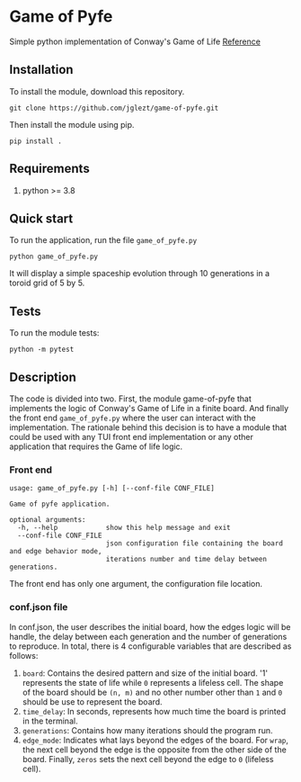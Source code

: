 # Game of Pyfe

Simple python implementation of Conway's Game of Life
[Reference](https://en.wikipedia.org/wiki/Conway%27s_Game_of_Life)

## Installation
To install the module, download this repository.
```
git clone https://github.com/jglezt/game-of-pyfe.git
```

Then install the module using pip.
```
pip install .
```

## Requirements
1. python >= 3.8

## Quick start
To run the application, run the file `game_of_pyfe.py`
```
python game_of_pyfe.py
```

It will display a simple spaceship evolution through 10 generations in a toroid grid of 5 by 5.


## Tests
To run the module tests:
```
python -m pytest
```

## Description
The code is divided into two. First, the module game-of-pyfe that implements the logic of Conway's Game of Life in a finite board. And finally the front end `game_of_pyfe.py` where the user can interact with the implementation.
The rationale behind this decision is to have a module that could be used with any TUI front end implementation or any other application that requires the Game of life logic.

### Front end
```
usage: game_of_pyfe.py [-h] [--conf-file CONF_FILE]

Game of pyfe application.

optional arguments:
  -h, --help            show this help message and exit
  --conf-file CONF_FILE
                        json configuration file containing the board and edge behavior mode,
                        iterations number and time delay between generations.
```

The front end has only one argument, the configuration file location.

### conf.json file
In conf.json, the user describes the initial board, how the edges logic will be handle, the delay between each generation and the number of generations to reproduce.
In total, there is 4 configurable variables that are described as follows:

1. `board`: Contains the desired pattern and size of the initial board. '1' represents the state of life while `0` represents a lifeless cell. The shape of the board should be `(n, m)` and no other number other than `1` and `0` should be use to represent the board.
2. `time_delay`: In seconds, represents how much time the board is printed in the terminal.
3. `generations`: Contains how many iterations should the program run.
4. `edge_mode`: Indicates what lays beyond the edges of the board. For `wrap`, the next cell beyond the edge is the opposite from the other side of the board. Finally, `zeros` sets the next cell beyond the edge to `0` (lifeless cell).
